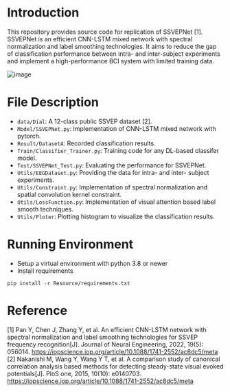 # Introduction
This repository provides source code for replication of SSVEPNet [1]. SSVEPNet is an efficient CNN-LSTM mixed network with spectral normalization and label smoothing technologies. It aims to reduce the gap of classification performance between intra- and inter-subject experiments and implement a high-performance BCI system with limited training data.

![image](show_img/SSVEPNet.png)

# File Description
- `data/Dial`: A 12-class public SSVEP dataset [2].
- `Model/SSVEPNet.py`: Implementation of CNN-LSTM mixed network with pytorch.
- `Result/DatasetA`: Recorded classification results.
- `Train/Classifier_Trainer.py`: Training code for any DL-based classifer model.
- `Test/SSVEPNet_Test.py`: Evaluating the performance for SSVEPNet.
- `Utils/EEGDataset.py`: Providing the data for intra- and inter- subject experiments.
- `Utils/Constraint.py`: Implementation of spectral normalization and spatial convolution kernel constraint. 
- `Utils/LossFunction.py`: Implementation of visual attention based label smooth techniques.
- `Utils/Ploter`: Plotting histogram to visualize the classification results.


# Running Environment
* Setup a virtual environment with python 3.8 or newer
* Install requirements

```
pip install -r Resource/requirements.txt
```

# Reference
[1] Pan Y, Chen J, Zhang Y, et al. An efficient CNN-LSTM network with spectral normalization and label smoothing technologies for SSVEP frequency recognition[J]. Journal of Neural Engineering, 2022, 19(5): 056014. <a href="https://iopscience.iop.org/article/10.1088/1741-2552/ac8dc5/meta">https://iopscience.iop.org/article/10.1088/1741-2552/ac8dc5/meta</a>
[2] Nakanishi M, Wang Y, Wang Y T, et al. A comparison study of canonical correlation analysis based methods for detecting steady-state visual evoked potentials[J]. PloS one, 2015, 10(10): e0140703. <a href="https://iopscience.iop.org/article/10.1088/1741-2552/ac8dc5/meta">https://iopscience.iop.org/article/10.1088/1741-2552/ac8dc5/meta</a>


